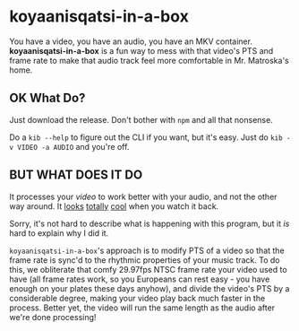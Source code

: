 # koyaanisqatsi-in-a-box

You have a video, you have an audio, you have an MKV container. **koyaanisqatsi-in-a-box** is a fun way to mess with that video's PTS and frame rate to make that audio track feel more comfortable in Mr. Matroska's home.

## OK What Do?

Just download the release. Don't bother with `npm` and all that nonsense.

Do a `kib --help` to figure out the CLI if you want, but it's easy. Just do `kib -v VIDEO -a AUDIO` and you're off.

## BUT WHAT DOES IT DO

It processes your *video* to work better with your audio, and not the other way around. It [looks](https://grathwohl.me/sessions/dd.mov) [totally](https://grathwohl.me/sessions/cmyk-tyler-inverted.mp4) [cool](https://grathwohl.me/sessions/atsr.mov) when you watch it back.

Sorry, it's not hard to describe what is happening with this program, but it *is* hard to explain why I did it.

`koyaanisqatsi-in-a-box`'s approach is to modify PTS of a video so that the frame rate is sync'd to the rhythmic properties of your music track. To do this, we obliterate that comfy 29.97fps NTSC frame rate your video used to have (all frame rates work, so you Europeans can rest easy - you have enough on your plates these days anyhow), and divide the video's PTS by a considerable degree, making your video play back much faster in the process. Better yet, the video will run the same length as the audio after we're done processing!
